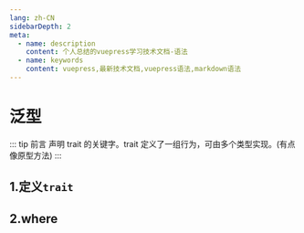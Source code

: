 ```yaml
---
lang: zh-CN
sidebarDepth: 2
meta:
  - name: description
    content: 个人总结的vuepress学习技术文档-语法
  - name: keywords
    content: vuepress,最新技术文档,vuepress语法,markdown语法
---
```


# 泛型

::: tip 前言
声明 trait 的关键字。trait 定义了一组行为，可由多个类型实现。(有点像原型方法)
:::

## 1.定义`trait`

## 2.where
